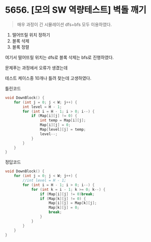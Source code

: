 # 5656. [모의 SW 역량테스트] 벽돌 깨기

> 매우 과정이 긴 시뮬레이션 dfs+bfs 모두 이용하였다.

1. 떨어뜨릴 위치 정하기
2. 블록 삭제
3. 블록 정렬

여기서 떨어뜨릴 위치는 dfs로 블록 삭제는 bfs로 진행하였다.

문제푸는 과정에서 오류가 생겼는데

테스트 케이스중 10개나 틀려 찾는데 고생하였다.

틀린코드

~~~c++
void DownBlock() {
	for (int j = 0; j < W; j++) {
		int level = H - 1;
		for (int i = H - 1; i > 0; i--) {
			if (Map[i][j] != 0) {
				int temp = Map[i][j];
				Map[i][j] = 0;
				Map[level][j] = temp;
				level--;
			}
		}
	}
}
~~~



정답코드

~~~c++
void DownBlock() {
	for (int j = 0; j < W; j++) {
		//int level = H - 1;
		for (int i = H - 1; i > 0; i--) {
			for (int k = i - 1; k >= 0; k--) {
				if (Map[i][j] != 0)break;
				if (Map[k][j] != 0) {
					Map[i][j] = Map[k][j];
					Map[k][j] = 0;
					break;
				}
			}
		}
	}
}
~~~

